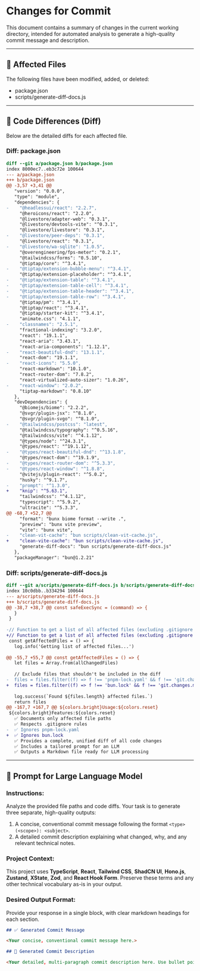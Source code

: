 # Changes for Commit

This document contains a summary of changes in the current working directory, intended for automated analysis to generate a high-quality commit message and description.

---

## 📂 Affected Files

The following files have been modified, added, or deleted:

- package.json
- scripts/generate-diff-docs.js

---

## 📝 Code Differences (Diff)

Below are the detailed diffs for each affected file.

### Diff: package.json

```diff
diff --git a/package.json b/package.json
index 8000ec7..eb3c72e 100644
--- a/package.json
+++ b/package.json
@@ -3,57 +3,41 @@
   "version": "0.0.0",
   "type": "module",
   "dependencies": {
-    "@headlessui/react": "2.2.7",
     "@heroicons/react": "2.2.0",
     "@livestore/adapter-web": "0.3.1",
     "@livestore/devtools-vite": "^0.3.1",
     "@livestore/livestore": "0.3.1",
-    "@livestore/peer-deps": "0.3.1",
     "@livestore/react": "0.3.1",
-    "@livestore/wa-sqlite": "1.0.5",
     "@overengineering/fps-meter": "0.2.1",
     "@tailwindcss/forms": "0.5.10",
     "@tiptap/core": "^3.4.1",
-    "@tiptap/extension-bubble-menu": "^3.4.1",
     "@tiptap/extension-placeholder": "^3.4.1",
-    "@tiptap/extension-table": "^3.4.1",
-    "@tiptap/extension-table-cell": "^3.4.1",
-    "@tiptap/extension-table-header": "^3.4.1",
-    "@tiptap/extension-table-row": "^3.4.1",
     "@tiptap/pm": "^3.4.1",
     "@tiptap/react": "^3.4.1",
     "@tiptap/starter-kit": "^3.4.1",
     "animate.css": "4.1.1",
-    "classnames": "2.5.1",
     "fractional-indexing": "3.2.0",
     "react": "19.1.1",
     "react-aria": "3.43.1",
     "react-aria-components": "1.12.1",
-    "react-beautiful-dnd": "13.1.1",
     "react-dom": "19.1.1",
-    "react-icons": "5.5.0",
     "react-markdown": "10.1.0",
     "react-router-dom": "7.8.2",
     "react-virtualized-auto-sizer": "1.0.26",
-    "react-window": "2.0.2",
     "tiptap-markdown": "0.8.10"
   },
   "devDependencies": {
     "@biomejs/biome": "2.2.2",
     "@svgr/plugin-jsx": "^8.1.0",
     "@svgr/plugin-svgo": "^8.1.0",
-    "@tailwindcss/postcss": "latest",
     "@tailwindcss/typography": "^0.5.16",
     "@tailwindcss/vite": "^4.1.12",
     "@types/node": "^24.3.1",
     "@types/react": "^19.1.12",
-    "@types/react-beautiful-dnd": "^13.1.8",
     "@types/react-dom": "^19.1.9",
-    "@types/react-router-dom": "^5.3.3",
-    "@types/react-window": "^1.8.8",
     "@vitejs/plugin-react": "^5.0.2",
     "husky": "^9.1.7",
-    "prompt": "^1.3.0",
+    "knip": "^5.63.1",
     "tailwindcss": "^4.1.12",
     "typescript": "^5.9.2",
     "ultracite": "^5.3.3",
@@ -68,7 +52,7 @@
     "format": "bunx biome format --write .",
     "preview": "bunx vite preview",
     "vite": "bunx vite",
-    "clean-vit-cache": "bun scripts/clean-vit-cache.js",
+    "clean-vite-cache": "bun scripts/clean-vite-cache.js",
     "generate-diff-docs": "bun scripts/generate-diff-docs.js"
   },
   "packageManager": "bun@1.2.21"
```

### Diff: scripts/generate-diff-docs.js

```diff
diff --git a/scripts/generate-diff-docs.js b/scripts/generate-diff-docs.js
index 10c0dbb..b334294 100644
--- a/scripts/generate-diff-docs.js
+++ b/scripts/generate-diff-docs.js
@@ -38,7 +38,7 @@ const safeExecSync = (command) => {
   }
 }
 
-// Function to get a list of all affected files (excluding .gitignore + pnpm-lock.yaml)
+// Function to get a list of all affected files (excluding .gitignore + bun.lock)
 const getAffectedFiles = () => {
   log.info('Getting list of affected files...')
   
@@ -55,7 +55,7 @@ const getAffectedFiles = () => {
   let files = Array.from(allChangedFiles)
 
   // Exclude files that shouldn't be included in the diff
-  files = files.filter((f) => f !== 'pnpm-lock.yaml' && f !== 'git.changes.md')
+  files = files.filter((f) => f !== 'bun.lock' && f !== 'git.changes.md')
 
   log.success(`Found ${files.length} affected files.`)
   return files
@@ -167,7 +167,7 @@ ${colors.bright}Usage:${colors.reset}
 ${colors.bright}Features:${colors.reset}
   ✅ Documents only affected file paths
   ✅ Respects .gitignore rules
-  ✅ Ignores pnpm-lock.yaml
+  ✅ Ignores bun.lock
   ✅ Provides a complete, unified diff of all code changes
   ✅ Includes a tailored prompt for an LLM
   ✅ Outputs a Markdown file ready for LLM processing
```



---

## 🤖 Prompt for Large Language Model

### Instructions:
Analyze the provided file paths and code diffs. Your task is to generate three separate, high-quality outputs:

1.  A concise, conventional commit message following the format `<type>(<scope>): <subject>`.
2.  A detailed commit description explaining what changed, why, and any relevant technical notes.

### Project Context:
This project uses **TypeScript**, **React**, **Tailwind CSS**, **ShadCN UI**, **Hono.js**, **Zustand**, **XState**, **Zod**, and **React Hook Form**. Preserve these terms and any other technical vocabulary as-is in your output.

### Desired Output Format:
Provide your response in a single block, with clear markdown headings for each section.

```markdown
## ✅ Generated Commit Message

<Your concise, conventional commit message here.>

## 📖 Generated Commit Description

<Your detailed, multi-paragraph commit description here. Use bullet points for key changes or breaking changes.>

```
